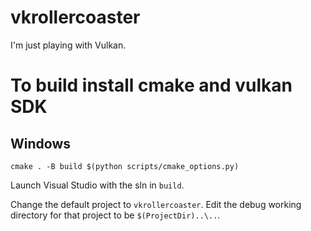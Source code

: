 # vkrollercoaster

I'm just playing with Vulkan.

# To build install cmake and vulkan SDK

## Windows
```
cmake . -B build $(python scripts/cmake_options.py)
```

Launch Visual Studio with the sln in `build`.

Change the default project to `vkrollercoaster`. Edit the debug working directory for that project to be `$(ProjectDir)..\..`.
